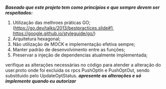 ***Baseado que este projeto tem como princípios e que sempre devem ser respeitados:***
1) Utilização das melhroes práticas GO;(https://go.dev/talks/2013/bestpractices.slide#1, https://google.github.io/styleguide/go/)
2) Arquitetura hexagonal;
3) Não utilização de MOCK e implementação efetiva sempre;
4) Manter padrão de desenvolvimento entre as funções;
5) Preservar a injeção de dependencias atualmente implementada;

verifique as alterações necessárias no código para atender a alteração do user.proto onde foi excluida os rpcs PushOptIn e PushOptOut,
sendo substituido pelo UpdateOptStatus.
***apresente as alterações e só implemente quando eu autorizar***



